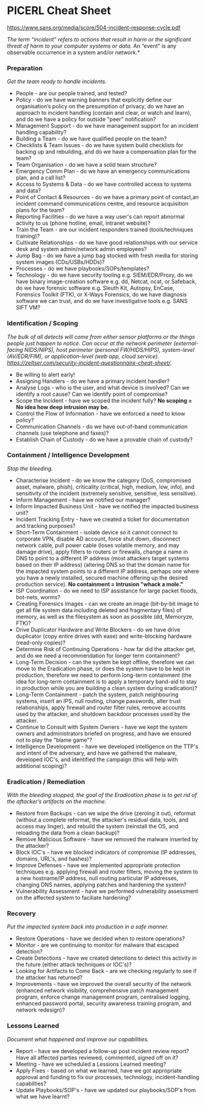 # PICERL Cheat Sheet

https://www.sans.org/media/score/504-incident-response-cycle.pdf

*The term “incident” refers to actions that result in harm or the significant threat of harm to your computer systems or data.* An “event” is any observable occurrence in a system and/or network.*

### Preparation

*Get the team ready to handle incidents.*

- People - are our people trained, and tested?
- Policy - do we have warning banners that explicitly define our organisation’s policy on the presumption of privacy, do we have an approach to incident handling (contain and clear, or watch and learn), and do we have a policy for outside "peer" notification?
- Management Support - do we have management support for an incident handling capability?
- Building a Team - do we have qualified people on the team?
- Checklists & Team Issues - do we have system build checklists for backing up and rebuilding, and do we have a compensation plan for the team?
- Team Organisation - do we have a solid team structure?
- Emergency Comm Plan - do we have an emergency communications plan, and a call list?
- Access to Systems & Data - do we have controlled access to systems and data?
- Point of Contact & Resources - do we have a primary point of contact,an incident command communications centre, and resource acquisition plans for the team?
- Reporting Facilities - do we have a way user's can report abnormal activity to us (phone hotline, email, intranet website)?
- Train the Team - are our incident responders trained (tools/techniques training)?
- Cultivate Relationships - do we have good relationships with our service desk and system admin/network admin employees?
- Jump Bag - do we have a jump bag stocked with fresh media for storing system images (CDs/USBs/HDDs)?
- Processes - do we have playbooks/SOPs/templates?
- Technology - do we have security tooling e.g. SIEM/EDR/Proxy, do we have binary image-creation software e.g. dd, Netcat, ncat, or Safeback, do we have forensic software e.g. Sleuth Kit, Autopsy, EnCase, Forensics Toolkit (FTK), or X-Ways Forensics, do we have diagnosis software we can trust, and do we have investigative tools e.g. SANS SIFT VM?

### Identification / Scoping

*The bulk of all detects will come from either sensor platforms or the things people just happen to notice. Can occur at the network perimeter (external-facing NIDS/NIPS), host perimeter (personal FW/HIDS/HIPS), system-level (AV/EDR/FIM), or application-level (web app, cloud service). https://zeltser.com/security-incident-questionnaire-cheat-sheet/.*

- Be willing to alert early!
- Assigning Handlers - do we have a primary incident handler?
- Analyse Logs - who is the user, and what device is involved? Can we identify a root cause? Can we identify point of compromise?
- Scope the Incident - have we scoped the incident fully? **No scoping = No idea how deep intrusion may be.**
- Control the Flow of Information - have we enforced a need to know policy?
- Communication Channels - do we have out-of-band communication channels (use telephone and faxes)?
- Establish Chain of Custody - do we have a provable chain of custody?

### Containment / Intelligence Development

*Stop the bleeding.*

- Characterise Incident - do we know the category (DoS, compromised asset, malware, phish), criticality (critical, high, medium, low, info), and sensitivity of the incident (extremely sensitive, sensitive, less sensitive).
- Inform Management - have we notified our manager?
- Inform Impacted Business Unit - have we notified the impacted business unit?
- Incident Tracking Entry - have we created a ticket for documentation and tracking purposes?
- Short-Term Containment - isolate device so it cannot connect to corporate VPN, disable AD account, force shut down, disconnect network cable, pull power cable (loses volatile memory, and may damage drive), apply filters to routers or firewalls, change a name in DNS to point to a different IP address (most attackers target systems based on their IP address) (altering DNS so that the domain name for the impacted system points to a different IP address, perhaps one where you have a newly installed, secured machine offering up the desired production service). **No containment = Intrusion "whack a mole."**
- ISP Coordination - do we need to ISP assistance for large packet floods, bot-nets, worms?
- Creating Forensics Images - can we create an image (bit-by-bit image to get all file system data including deleted and fragmentary files) of memory, as well as the filesystem as soon as possible (dd, Memoryze, FTK)?
- Drive Duplicator Hardware and Write Blockers - do we have drive duplicator (copy entire drives with ease) and write-blocking hardware (read-only copies)?
- Determine Risk of Continuing Operations - how far did the attacker get, and do we need a recommendation for longer term containment?
- Long-Term Decision - can the system be kept offline, therefore we can move to the Eradication phase, or does the system have to be kept in production, therefore we need to perform long-term containment (the idea for long-term containment is to apply a temporary band-aid to stay in production while you are building a clean system during eradication)?
- Long-Term Containment - patch the system, patch neighbouring systems, insert an IPS, null routing, change passwords, alter trust relationships, apply firewall and router filter rules, remove accounts used by the attacker, and shutdown backdoor processes used by the attacker.
- Continue to Consult with System Owners - have we kept the system owners and administrators briefed on progress, and have we ensured not to play the "blame game"?
- Intelligence Development - have we developed intelligence on the TTP's and intent of the adversary, and have we gathered the malware, developed IOC's, and identified the campaign (this will help with additional scoping)?

### Eradication / Remediation

*With the bleeding stopped, the goal of the Eradication phase is to get rid of the aftacker’s artifacts on the machine.*

- Restore from Backups - can we wipe the drive (zeroing it out), reformat (without a complete reformat, the attacker's residual data, tools, and access may linger), and rebuild the system (reinstall the OS, and reloading the data from a clean backup)?
- Remove Malicious Software - have we removed the malware inserted by the attacker?
- Block IOC's - have we blocked indicators of compromise (IP addresses, domains, URL's, and hashes)?
- Improve Defenses - have we implemented appropriate protection techniques e.g. applying firewall and router filters, moving the system to a new hostname/IP address, null routing particular IP addresses, changing DNS names, applying patches and hardening the system?
- Vulnerability Assessment - have we performed vulnerability assessment on the affected system to faciliate hardening?

### Recovery

*Put the impacted system back into production in a safe manner.*

- Restore Operations - have we decided when to restore operations?
- Monitor - are we continuing to monitor for malware that escaped detection?
- Create Detections - have we created detections to detect this activity in the future (either attack techniques or IOC's)?
- Looking for Artifacts to Come Back - are we checking regularly to see if the attacker has returned?
- Improvements - have we improved the overall security of the network (enhanced network visibility, comprehensive patch management program, enforce change management program, centralised logging, enhanced password portal, security awareness training program, and network redesign)?

### Lessons Learned

*Document what happened and improve our capabilities.*

- Report - have we developed a follow-up post incident review report? Have all affected parties reviewed, commented, signed off on it?
- Meeting - have we scheduled a Lessions Learned meeting?
- Apply Fixes - based on what we learned, have we got appropriate approval and funding to fix our processes, technology, incident-handling capabilties?
- Update Playbooks/SOP's - have we updated our playbooks/SOP's from what we have learnt?
